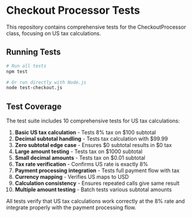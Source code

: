 # Checkout Processor Tests

This repository contains comprehensive tests for the CheckoutProcessor class, focusing on US tax calculations.

## Running Tests

```bash
# Run all tests
npm test

# Or run directly with Node.js
node test-checkout.js
```

## Test Coverage

The test suite includes 10 comprehensive tests for US tax calculations:

1. **Basic US tax calculation** - Tests 8% tax on $100 subtotal
2. **Decimal subtotal handling** - Tests tax calculation with $99.99
3. **Zero subtotal edge case** - Ensures $0 subtotal results in $0 tax
4. **Large amount testing** - Tests tax on $1000 subtotal
5. **Small decimal amounts** - Tests tax on $0.01 subtotal
6. **Tax rate verification** - Confirms US rate is exactly 8%
7. **Payment processing integration** - Tests full payment flow with tax
8. **Currency mapping** - Verifies US maps to USD
9. **Calculation consistency** - Ensures repeated calls give same result
10. **Multiple amount testing** - Batch tests various subtotal amounts

All tests verify that US tax calculations work correctly at the 8% rate and integrate properly with the payment processing flow.